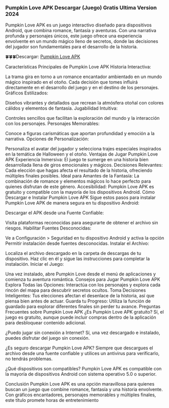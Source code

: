 ### Pumpkin Love APK Descargar (Juego) Gratis Ultima Version 2024
Pumpkin Love APK es un juego interactivo diseñado para dispositivos Android, que combina romance, fantasía y aventuras. Con una narrativa profunda y personajes únicos, este juego ofrece una experiencia envolvente en un mundo mágico lleno de secretos, donde las decisiones del jugador son fundamentales para el desarrollo de la historia.

🍀🍀🍀Descargar: [Pumpkin Love APK](https://apktoca.com/pumpkin-love-apk)

Características Principales de Pumpkin Love APK
Historia Interactiva:

La trama gira en torno a un romance encantador ambientado en un mundo mágico inspirado en el otoño.
Cada decisión que tomes influirá directamente en el desarrollo del juego y en el destino de los personajes.
Gráficos Estilizados:

Diseños vibrantes y detallados que recrean la atmósfera otoñal con colores cálidos y elementos de fantasía.
Jugabilidad Intuitiva:

Controles sencillos que facilitan la exploración del mundo y la interacción con los personajes.
Personajes Memorables:

Conoce a figuras carismáticas que aportan profundidad y emoción a la narrativa.
Opciones de Personalización:

Personaliza el avatar del jugador y selecciona trajes especiales inspirados en la temática de Halloween y el otoño.
Ventajas de Jugar Pumpkin Love APK
Experiencia Inmersiva: El juego te sumerge en una historia bien desarrollada llena de giros emocionales y mágicos.
Decisiones Relevantes: Cada elección que hagas afecta el resultado de la historia, ofreciendo múltiples finales posibles.
Ideal para Amantes de la Fantasía: La combinación de romance y elementos mágicos lo hace perfecto para quienes disfrutan de este género.
Accesibilidad: Pumpkin Love APK es gratuito y compatible con la mayoría de los dispositivos Android.
Cómo Descargar e Instalar Pumpkin Love APK
Sigue estos pasos para instalar Pumpkin Love APK de manera segura en tu dispositivo Android:

Descargar el APK desde una Fuente Confiable:

Visita plataformas reconocidas  para asegurarte de obtener el archivo sin riesgos.
Habilitar Fuentes Desconocidas:

Ve a Configuración > Seguridad en tu dispositivo Android y activa la opción Permitir instalación desde fuentes desconocidas.
Instalar el Archivo:

Localiza el archivo descargado en la carpeta de descargas de tu dispositivo.
Haz clic en él y sigue las instrucciones para completar la instalación.
Iniciar el Juego:

Una vez instalado, abre Pumpkin Love desde el menú de aplicaciones y comienza tu aventura romántica.
Consejos para Jugar Pumpkin Love APK
Explora Todas las Opciones: Interactúa con los personajes y explora cada rincón del mapa para descubrir secretos ocultos.
Toma Decisiones Inteligentes: Tus elecciones afectan el desenlace de la historia, así que piensa bien antes de actuar.
Guarda tu Progreso: Utiliza la función de guardado para explorar diferentes finales sin perder tu avance.
Preguntas Frecuentes sobre Pumpkin Love APK
¿Es Pumpkin Love APK gratuito?
Sí, el juego es gratuito, aunque puede incluir compras dentro de la aplicación para desbloquear contenido adicional.

¿Puedo jugar sin conexión a Internet?
Sí, una vez descargado e instalado, puedes disfrutar del juego sin conexión.

¿Es seguro descargar Pumpkin Love APK?
Siempre que descargues el archivo desde una fuente confiable y utilices un antivirus para verificarlo, no tendrás problemas.

¿Qué dispositivos son compatibles?
Pumpkin Love APK es compatible con la mayoría de dispositivos Android con sistema operativo 5.0 o superior.

Conclusión
Pumpkin Love APK es una opción maravillosa para quienes buscan un juego que combine romance, fantasía y una historia envolvente. Con gráficos encantadores, personajes memorables y múltiples finales, este título promete horas de entretenimiento
